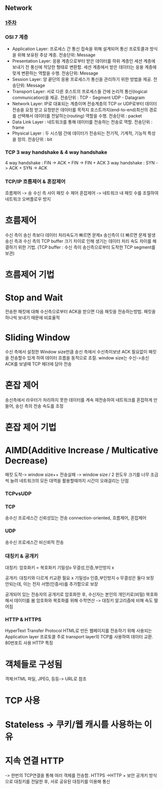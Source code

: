 ## Network

### [1주차](01주차)

### OSI 7 계층
* Application Layer: 프로세스 간 통신 접속을 위해 설계되어 통신 프로토콜과 방식을 위해 보유된 추상 계층. 전송단위: Message
* Presentation Layer: 응용 계층으로부터 받은 데이터를 하위 계층인 세션 계층에 보내기 전 통신에 적당한 형태로 변환함. 세션 계층에서 받은 데이터는 응용 계층에 맞게 변환하는 역할을 수행. 전송단위: Message
* Session Layer: 양 끝단의 응용 프로세스가 통신을 관리하기 위한 방법을 제공. 전송단위: Message
* Transport Layer: 서로 다른 호스트의 프로세스들 간에 논리적 통신(logical communication)을 제공. 전송단위 : TCP - Segment UDP - Datagram
* Network Layer: IP로 대표되는 계층이며 전송계층의 TCP or UDP로부터 데이터 전송을 요청 받고 요청받은 데이터를 목적지 호스트까지(end-to-end)최선의 경로를 선택해서 데이터를 전달하는(routing) 역할을 수행. 전송단위 : packet
* Data Link Layer : 네트워크를 통해 데이터를 전송하는 전송로 역할. 전송단위 : frame
* Physical Layer : 두 시스템 간에 데이터가 전송되는 전기적, 기계적, 기능적 특성을 정의. 전송단위 : bit

  

### TCP 3 way handshake & 4 way handshake

4 way handshake : FIN -> ACK + FIN -> FIN + ACK
3 way handshake : SYN ->  ACK + SYN -> ACK
  
### TCP/IP 흐름제어 & 혼잡제어
흐름제어 -> 송 수신 측 사이 패킷 수 제어
혼잡제어 -> 네트워크 내 패킷 수를 조절하여 네트워크 오버플로우 방지
# 흐름제어 
수신 측이 송신 측보다 데이터 처리속도가 빠르면 문제x 송신측이 더 빠르면 문제 발생
송신 측과 수신 측의 TCP buffer 크기 차이로 인해 생기는 데이터 처리 속도 차이를 해결하기 위한 기법.
(TCP buffer : 수신 측이 송신측으로부터 도착한 TCP segment를 보관)
# 흐름제어 기법
# Stop and Wait
전송한 패킷에 대해 수신측으로부터 ACK을 받으면 다음 패킷을 전송하는방법.
패킷을 하나씩 보내기 때문에 비효율적
# Sliding Window
수신 측에서 설정한 Window size만큼 송신 측에서 수신측이보낸 ACK 필요없이 패킷을 전송할수 있게 하여 데이터 흐름을 동적으로 조절. window size는 수신->송신 ACK를 보낼때 TCP 헤더에 담아 전송

# 혼잡 제어
송신측에서 라우터가 처리하지 못한 데이터를 계속 재전송하여 네트워크를 혼잡하게 만들어, 송신 측의 전송 속도를 조정

# 혼잡 제어 기법
# AIMD(Additive Increase / Multicative Decrease)
패킷 도착-> window size++ 전송실패 -> window size / 2
윈도우 크기를 너무 조금씩 늘려 네트워크의 모든 대역을 활용할때까지 시간이 오래걸리는 단점


### TCPvsUDP



### TCP
송수신 프로세스간 신뢰성있는 전송
connection-oriented, 흐름제어, 혼잡제어

### UDP
송수신 프로세스간 비신뢰적 전송
  
### 대칭키 & 공개키
대칭키: 암호화키 = 복호화키
기밀성o 무결성,인증,부인방지 x

공개키: 대칭키와 다르게 키교환 필요 x
기밀성o 인증,부인방지 o
무결성은 둘다 보장 안되는데, 이는 전자 서명(인증서)를 추가함으로 보장

공개되어 있는 전송자의 공개키로 암호화한 후, 수신자는 본인의 개인키로(비밀) 복호화해서 데이터를 봄
암호화와 복호화를 위해 수학연산 -> 대칭키 알고리즘에 비해 속도 떨어짐

  
### HTTP & HTTPS
HyperText Transfer Protocol
HTML로 만든 웹페이지를 전송하기 위해 사용되는 Application layer 프로토콜
주로 transport layer의 TCP를 사용하여 데이터 교환. 80번포트 사용
HTTP 특징
# 객체들로 구성됨
객체:HTML 파일, JPEG, 등등-> URL로 참조
# TCP 사용
# Stateless -> 쿠키/웹 캐시를 사용하는 이유
# 지속 연결 HTTP
-> 한번의 TCP연결을 통해 여러 객체를 전송함.
HTTPS
->HTTP + 보안
공개키 방식으로 대칭키를 전달한 후, 서로 공유된 대칭키를 이용해 통신





